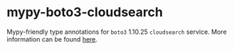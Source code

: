 # mypy-boto3-cloudsearch

Mypy-friendly type annotations for `boto3` 1.10.25 `cloudsearch` service.
More information can be found [here](https://github.com/vemel/mypy_boto3).